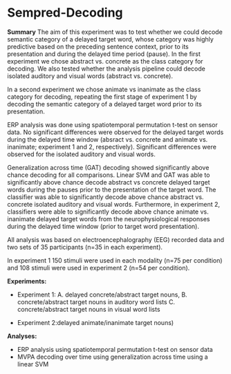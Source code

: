 # Sempred-Decoding

__Summary__
The aim of this experiment was to test whether we could decode semantic category of a delayed target word, whose category was highly predictive based on the preceding sentence context, prior to its presentation and during the delayed time period (pause). In the first experiment we chose abstract vs. concrete as the class category for decoding. We also tested whether the analysis pipeline could decode isolated auditory and visual words (abstract vs. concrete).

In a second experiment we chose animate vs inanimate as the class category for decoding, repeating the first stage of experiment 1 by decoding the semantic category of a delayed target word prior to its presentation.

ERP analysis was done using spatiotemporal permutation t-test on sensor data. No significant differences were observed for the delayed target words during the delayed time window (absract vs. concrete and animate vs. inanimate; experiment 1 and 2, respectively). Significant differences were observed for the isolated auditory and visual words.

Generalization across time (GAT) decoding showed significantly above chance decoding for all comparisons. Linear SVM and GAT was able to significantly above chance decode abstract vs concrete delayed target words during the pauses prior to the presentation of the target word. The classifier was able to significantly decode above chance abstract vs. concrete isolated auditory and visual words.  Furthermore, in experiment 2, classifiers were able to significantly decode above chance animate vs. inanimate delayed target words from the neurophysiological responses during the delayed time window (prior to target word presentation).

All analysis was based on electroencephalography (EEG) recorded data and two sets of 35 participants (n=35 in each experiment).

In experiment 1 150 stimuli were used in each modality (n=75 per condition) and 108 stimuli were used in experiment 2 (n=54 per condition).

__Experiments:__
- Experiment 1: 
          A. delayed concrete/abstract target nouns, 
          B. concrete/abstract target nouns in auditory word lists
          C. concrete/abstract target nouns in visual word lists
          
- Experiment 2:delayed animate/inanimate target nouns)  

__Analyses:__
- ERP analysis using spatiotemporal permutation t-test on sensor data
- MVPA decoding over time using generalization across time using a linear SVM
